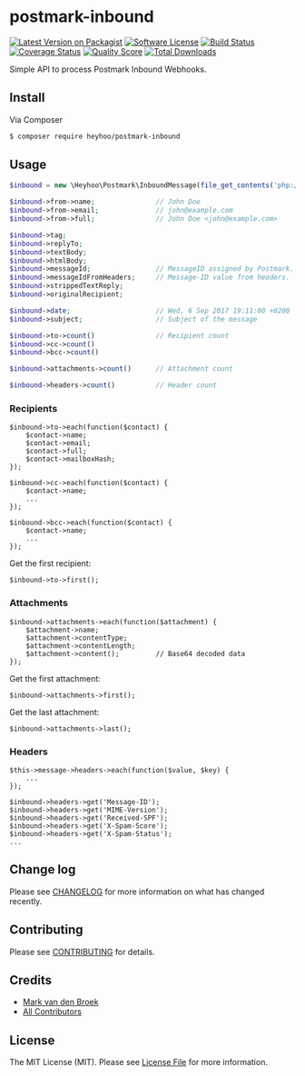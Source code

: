 # postmark-inbound

[![Latest Version on Packagist][ico-version]][link-packagist]
[![Software License][ico-license]](LICENSE.md)
[![Build Status][ico-travis]][link-travis]
[![Coverage Status][ico-scrutinizer]][link-scrutinizer]
[![Quality Score][ico-code-quality]][link-code-quality]
[![Total Downloads][ico-downloads]][link-downloads]

Simple API to process Postmark Inbound Webhooks.

## Install

Via Composer

``` bash
$ composer require heyhoo/postmark-inbound
```

## Usage

``` php
$inbound = new \Heyhoo\Postmark\InboundMessage(file_get_contents('php://input'));

$inbound->from->name;               // John Doe
$inbound->from->email;              // john@example.com
$inbound->from->full;               // John Doe <john@example.com>

$inbound->tag;
$inbound->replyTo;
$inbound->textBody;
$inbound->htmlBody;
$inbound->messageId;                // MessageID assigned by Postmark.
$inbound->messageIdFromHeaders;     // Message-ID value from headers.
$inbound->strippedTextReply;
$inbound->originalRecipient;

$inbound->date;                     // Wed, 6 Sep 2017 19:11:00 +0200
$inbound->subject;                  // Subject of the message

$inbound->to->count()               // Recipient count
$inbound->cc->count()
$inbound->bcc->count()

$inbound->attachments->count()      // Attachment count

$inbound->headers->count()          // Header count
```

### Recipients

```
$inbound->to->each(function($contact) {
    $contact->name;
    $contact->email;
    $contact->full;
    $contact->mailboxHash;
});

$inbound->cc->each(function($contact) {
    $contact->name;
    ...
});

$inbound->bcc->each(function($contact) {
    $contact->name;
    ...
});
```

Get the first recipient:
```
$inbound->to->first();
```

### Attachments

```
$inbound->attachments->each(function($attachment) {
    $attachment->name;
    $attachment->contentType;
    $attachment->contentLength;
    $attachment->content();         // Base64 decoded data
});
```

Get the first attachment:
```
$inbound->attachments->first();
```

Get the last attachment:
```
$inbound->attachments->last();
```

### Headers

```
$this->message->headers->each(function($value, $key) {
    ...
});

$inbound->headers->get('Message-ID');
$inbound->headers->get('MIME-Version');
$inbound->headers->get('Received-SPF');
$inbound->headers->get('X-Spam-Score');
$inbound->headers->get('X-Spam-Status');
...
```

## Change log

Please see [CHANGELOG](CHANGELOG.md) for more information on what has changed recently.

## Contributing

Please see [CONTRIBUTING](CONTRIBUTING.md) for details.

## Credits

- [Mark van den Broek][link-author]
- [All Contributors][link-contributors]

## License

The MIT License (MIT). Please see [License File](LICENSE.md) for more information.

[ico-version]: https://img.shields.io/packagist/v/heyhoo/postmark-inbound.svg?style=flat-square
[ico-license]: https://img.shields.io/badge/license-MIT-brightgreen.svg?style=flat-square
[ico-travis]: https://img.shields.io/travis/heyhoo/postmark-inbound/master.svg?style=flat-square
[ico-scrutinizer]: https://img.shields.io/scrutinizer/coverage/g/heyhoo/postmark-inbound.svg?style=flat-square
[ico-code-quality]: https://img.shields.io/scrutinizer/g/heyhoo/postmark-inbound.svg?style=flat-square
[ico-downloads]: https://img.shields.io/packagist/dt/heyhoo/postmark-inbound.svg?style=flat-square

[link-packagist]: https://packagist.org/packages/heyhoo/postmark-inbound
[link-travis]: https://travis-ci.org/heyhoo/postmark-inbound
[link-scrutinizer]: https://scrutinizer-ci.com/g/heyhoo/postmark-inbound/code-structure
[link-code-quality]: https://scrutinizer-ci.com/g/heyhoo/postmark-inbound
[link-downloads]: https://packagist.org/packages/heyhoo/postmark-inbound
[link-author]: https://github.com/heyhoo
[link-contributors]: ../../contributors
